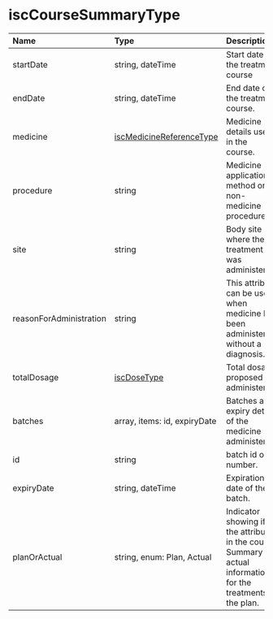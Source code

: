 # iscCourseSummaryType
Name | Type | Description
:--- | :--- | :----------
startDate | string, dateTime | Start date of the treatment course
endDate | string, dateTime | End date of the treatment course.
medicine | [iscMedicineReferenceType](https://github.com/integritysystemscompany/animal_schema/blob/master/types/iscMedicineReferenceType.json) | Medicine details used in the course.
procedure | string | Medicine application method or non-medicine procedure.
site | string | Body site where the treatment was administered.
reasonForAdministration | string | This attribute can be used when medicine has been administered without a diagnosis.
totalDosage | [iscDoseType](https://github.com/integritysystemscompany/animal_schema/blob/master/types/iscDoseType.json) | Total dosage proposed or administered.
batches | array, items: id, expiryDate | Batches and expiry details of the medicine administered.
id | string | batch id or number.
expiryDate | string, dateTime | Expiration date of the batch.
planOrActual | string, enum: Plan, Actual | Indicator showing if the attributes in the course Summary are actual information for the treatments or the plan.